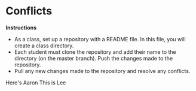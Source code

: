 # Conflicts

**Instructions**

- As a class, set up a repository with a README file. In this file, you will create a class directory.
- Each student must clone the repository and add their name to the directory (on the master branch). Push the changes made to the repository.
- Pull any new changes made to the repository and resolve any conflicts.

Here's Aaron
This is Lee